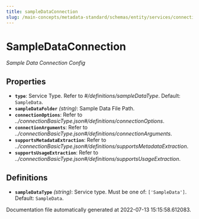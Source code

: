 ```yaml
---
title: sampleDataConnection
slug: /main-concepts/metadata-standard/schemas/entity/services/connections/database/sampledataconnection
---
```


# SampleDataConnection

*Sample Data Connection Config*

## Properties

- **`type`**: Service Type. Refer to *#/definitions/sampleDataType*. Default: `SampleData`.
- **`sampleDataFolder`** *(string)*: Sample Data File Path.
- **`connectionOptions`**: Refer to *../connectionBasicType.json#/definitions/connectionOptions*.
- **`connectionArguments`**: Refer to *../connectionBasicType.json#/definitions/connectionArguments*.
- **`supportsMetadataExtraction`**: Refer to *../connectionBasicType.json#/definitions/supportsMetadataExtraction*.
- **`supportsUsageExtraction`**: Refer to *../connectionBasicType.json#/definitions/supportsUsageExtraction*.
## Definitions

- **`sampleDataType`** *(string)*: Service type. Must be one of: `['SampleData']`. Default: `SampleData`.


Documentation file automatically generated at 2022-07-13 15:15:58.612083.

